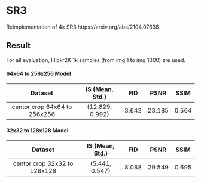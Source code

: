 # SR3
<p> Reimplementation of 4x SR3 https://arxiv.org/abs/2104.07636 </p>


## Result
For all evaluation, Flickr2K 1k samples (from img 1 to img 1000) are used.

#### 64x64 to 256x256 Model
|Dataset|IS (Mean, Std.)|FID|PSNR|SSIM|
|:---:|:---:|:---:|:---:|:---:|
|centor crop 64x64 to 256x256|(12.829, 0.992)|3.642|23.185|0.564|

#### 32x32 to 128x128 Model
|Dataset|IS (Mean, Std.)|FID|PSNR|SSIM|
|:---:|:---:|:---:|:---:|:---:|
|centor crop 32x32 to 128x128|(5.441, 0.547)|8.088|29.549|0.695|
